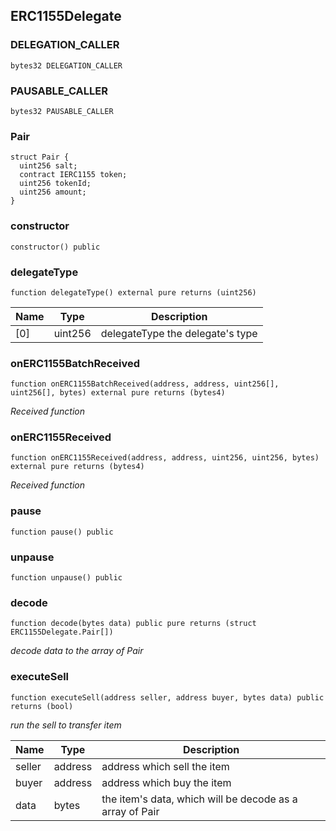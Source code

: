 ## ERC1155Delegate

### DELEGATION_CALLER

```solidity
bytes32 DELEGATION_CALLER
```

### PAUSABLE_CALLER

```solidity
bytes32 PAUSABLE_CALLER
```

### Pair

```solidity
struct Pair {
  uint256 salt;
  contract IERC1155 token;
  uint256 tokenId;
  uint256 amount;
}
```

### constructor

```solidity
constructor() public
```

### delegateType

```solidity
function delegateType() external pure returns (uint256)
```

| Name | Type | Description |
| ---- | ---- | ----------- |
| [0] | uint256 | delegateType the delegate's type |

### onERC1155BatchReceived

```solidity
function onERC1155BatchReceived(address, address, uint256[], uint256[], bytes) external pure returns (bytes4)
```

_Received function_

### onERC1155Received

```solidity
function onERC1155Received(address, address, uint256, uint256, bytes) external pure returns (bytes4)
```

_Received function_

### pause

```solidity
function pause() public
```

### unpause

```solidity
function unpause() public
```

### decode

```solidity
function decode(bytes data) public pure returns (struct ERC1155Delegate.Pair[])
```

_decode data to the array of Pair_

### executeSell

```solidity
function executeSell(address seller, address buyer, bytes data) public returns (bool)
```

_run the sell to transfer item_

| Name | Type | Description |
| ---- | ---- | ----------- |
| seller | address | address which sell the item |
| buyer | address | address which buy the item |
| data | bytes | the item's data, which will be decode as a array of Pair |

